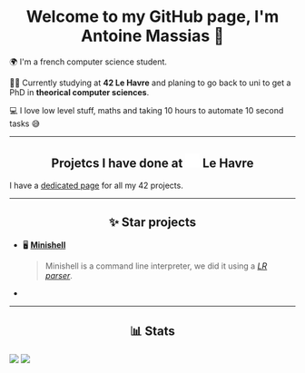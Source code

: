 <h1 align=center> Welcome to my GitHub page, I'm Antoine Massias 👋 </h1>

🌍 I'm a french computer science student.

🧑‍🎓 Currently studying at **42 Le Havre** and planing to go back to uni to get a PhD
in **theorical computer sciences**.

💻 I love low level stuff, maths and taking 10 hours to automate 10 second tasks
😅

---

<h2 align=center vertical-align=middle>
	Projetcs I have done at <img width="25px" height="25px" src="./42logo.svg" /> Le Havre
</h2>

I have a [dedicated page](https://www.github.com/42-amassias) for all my 42 projects.


---

<h2 align="center"> ✨ Star projects </h2>

- 🖥️ [**Minishell**](https://www.github.com/lailouezzz/minishell)
	> Minishell is a command line interpreter, we did it using a [*LR parser*](https://en.wikipedia.org/wiki/LR_parser).

- 

---

<h2 align="center"> 📊 Stats </h2>

<img align=center src="https://github-readme-stats.vercel.app/api/top-langs/?username=Dyamen1411&theme=blueberry&hide_border=true&layout=compact" />

<img align=center src="https://github-readme-stats.vercel.app/api?username=Dyamen1411&show_icons=true&theme=blueberry&hide_border=true&layout=compact" />